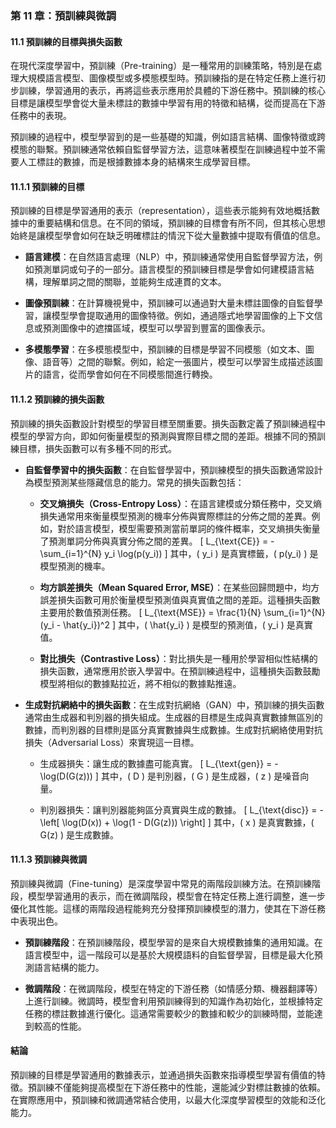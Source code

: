 ### **第 11 章：預訓練與微調**

#### **11.1 預訓練的目標與損失函數**

在現代深度學習中，預訓練（Pre-training）是一種常用的訓練策略，特別是在處理大規模語言模型、圖像模型或多模態模型時。預訓練指的是在特定任務上進行初步訓練，學習通用的表示，再將這些表示應用於具體的下游任務中。預訓練的核心目標是讓模型學會從大量未標註的數據中學習有用的特徵和結構，從而提高在下游任務中的表現。

預訓練的過程中，模型學習到的是一些基礎的知識，例如語言結構、圖像特徵或跨模態的聯繫。預訓練通常依賴自監督學習方法，這意味著模型在訓練過程中並不需要人工標註的數據，而是根據數據本身的結構來生成學習目標。

#### **11.1.1 預訓練的目標**

預訓練的目標是學習通用的表示（representation），這些表示能夠有效地概括數據中的重要結構和信息。在不同的領域，預訓練的目標會有所不同，但其核心思想始終是讓模型學會如何在缺乏明確標註的情況下從大量數據中提取有價值的信息。

- **語言建模**：在自然語言處理（NLP）中，預訓練通常使用自監督學習方法，例如預測單詞或句子的一部分。語言模型的預訓練目標是學會如何建模語言結構，理解單詞之間的關聯，並能夠生成連貫的文本。

- **圖像預訓練**：在計算機視覺中，預訓練可以通過對大量未標註圖像的自監督學習，讓模型學會提取通用的圖像特徵。例如，通過隱式地學習圖像的上下文信息或預測圖像中的遮擋區域，模型可以學習到豐富的圖像表示。

- **多模態學習**：在多模態模型中，預訓練的目標是學習不同模態（如文本、圖像、語音等）之間的聯繫。例如，給定一張圖片，模型可以學習生成描述該圖片的語言，從而學會如何在不同模態間進行轉換。

#### **11.1.2 預訓練的損失函數**

預訓練的損失函數設計對模型的學習目標至關重要。損失函數定義了預訓練過程中模型的學習方向，即如何衡量模型的預測與實際目標之間的差距。根據不同的預訓練目標，損失函數可以有多種不同的形式。

- **自監督學習中的損失函數**：在自監督學習中，預訓練模型的損失函數通常設計為模型預測某些隱藏信息的能力。常見的損失函數包括：
  - **交叉熵損失（Cross-Entropy Loss）**：在語言建模或分類任務中，交叉熵損失通常用來衡量模型預測的機率分佈與實際標註的分佈之間的差異。例如，對於語言模型，模型需要預測當前單詞的條件概率，交叉熵損失衡量了預測單詞分佈與真實分佈之間的差異。
    \[
    L_{\text{CE}} = - \sum_{i=1}^{N} y_i \log(p(y_i))
    \]
    其中，\( y_i \) 是真實標籤，\( p(y_i) \) 是模型預測的機率。

  - **均方誤差損失（Mean Squared Error, MSE）**：在某些回歸問題中，均方誤差損失函數可用於衡量模型預測值與真實值之間的差距。這種損失函數主要用於數值預測任務。
    \[
    L_{\text{MSE}} = \frac{1}{N} \sum_{i=1}^{N} (y_i - \hat{y_i})^2
    \]
    其中，\( \hat{y_i} \) 是模型的預測值，\( y_i \) 是真實值。

  - **對比損失（Contrastive Loss）**：對比損失是一種用於學習相似性結構的損失函數，通常應用於嵌入學習中。在預訓練過程中，這種損失函數鼓勵模型將相似的數據點拉近，將不相似的數據點推遠。

- **生成對抗網絡中的損失函數**：在生成對抗網絡（GAN）中，預訓練的損失函數通常由生成器和判別器的損失組成。生成器的目標是生成與真實數據無區別的數據，而判別器的目標則是區分真實數據與生成數據。生成對抗網絡使用對抗損失（Adversarial Loss）來實現這一目標。

  - 生成器損失：讓生成的數據盡可能真實。
    \[
    L_{\text{gen}} = -\log(D(G(z)))
    \]
    其中，\( D \) 是判別器，\( G \) 是生成器，\( z \) 是噪音向量。

  - 判別器損失：讓判別器能夠區分真實與生成的數據。
    \[
    L_{\text{disc}} = - \left[ \log(D(x)) + \log(1 - D(G(z))) \right]
    \]
    其中，\( x \) 是真實數據，\( G(z) \) 是生成數據。

#### **11.1.3 預訓練與微調**

預訓練與微調（Fine-tuning）是深度學習中常見的兩階段訓練方法。在預訓練階段，模型學習通用的表示，而在微調階段，模型會在特定任務上進行調整，進一步優化其性能。這樣的兩階段過程能夠充分發揮預訓練模型的潛力，使其在下游任務中表現出色。

- **預訓練階段**：在預訓練階段，模型學習的是來自大規模數據集的通用知識。在語言模型中，這一階段可以是基於大規模語料的自監督學習，目標是最大化預測語言結構的能力。

- **微調階段**：在微調階段，模型在特定的下游任務（如情感分類、機器翻譯等）上進行訓練。微調時，模型會利用預訓練得到的知識作為初始化，並根據特定任務的標註數據進行優化。這通常需要較少的數據和較少的訓練時間，並能達到較高的性能。

#### **結論**

預訓練的目標是學習通用的數據表示，並通過損失函數來指導模型學習有價值的特徵。預訓練不僅能夠提高模型在下游任務中的性能，還能減少對標註數據的依賴。在實際應用中，預訓練和微調通常結合使用，以最大化深度學習模型的效能和泛化能力。